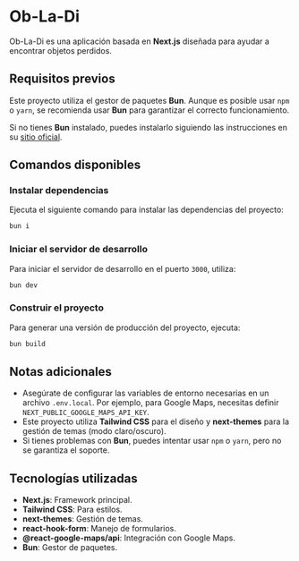 # Ob-La-Di

Ob-La-Di es una aplicación basada en **Next.js** diseñada para ayudar a encontrar objetos perdidos.

## Requisitos previos

Este proyecto utiliza el gestor de paquetes **Bun**. Aunque es posible usar `npm` o `yarn`, se recomienda usar **Bun** para garantizar el correcto funcionamiento.

Si no tienes **Bun** instalado, puedes instalarlo siguiendo las instrucciones en su [sitio oficial](https://bun.sh/).

## Comandos disponibles

### Instalar dependencias

Ejecuta el siguiente comando para instalar las dependencias del proyecto:

```bash
bun i
```

### Iniciar el servidor de desarrollo

Para iniciar el servidor de desarrollo en el puerto `3000`, utiliza:

```bash
bun dev
```

### Construir el proyecto

Para generar una versión de producción del proyecto, ejecuta:

```bash
bun build
```

## Notas adicionales

- Asegúrate de configurar las variables de entorno necesarias en un archivo `.env.local`. Por ejemplo, para Google Maps, necesitas definir `NEXT_PUBLIC_GOOGLE_MAPS_API_KEY`.
- Este proyecto utiliza **Tailwind CSS** para el diseño y **next-themes** para la gestión de temas (modo claro/oscuro).
- Si tienes problemas con **Bun**, puedes intentar usar `npm` o `yarn`, pero no se garantiza el soporte.

## Tecnologías utilizadas

- **Next.js**: Framework principal.
- **Tailwind CSS**: Para estilos.
- **next-themes**: Gestión de temas.
- **react-hook-form**: Manejo de formularios.
- **@react-google-maps/api**: Integración con Google Maps.
- **Bun**: Gestor de paquetes.

